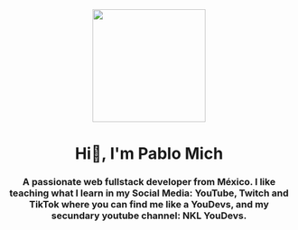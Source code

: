 <div id="header" align="center">
    <img src="https://media.giphy.com/media/vzO0Vc8b2VBLi/giphy.gif" width="200"/>
    <h1 align="center">Hi👋, I'm Pablo Mich</h1>
    <h3 align="center">A passionate web fullstack developer from México. I like teaching what I learn in my Social Media: 
    YouTube, Twitch and TikTok where you can find me like a YouDevs, and my secundary youtube channel: 
    NKL YouDevs.</h3>
</div>
